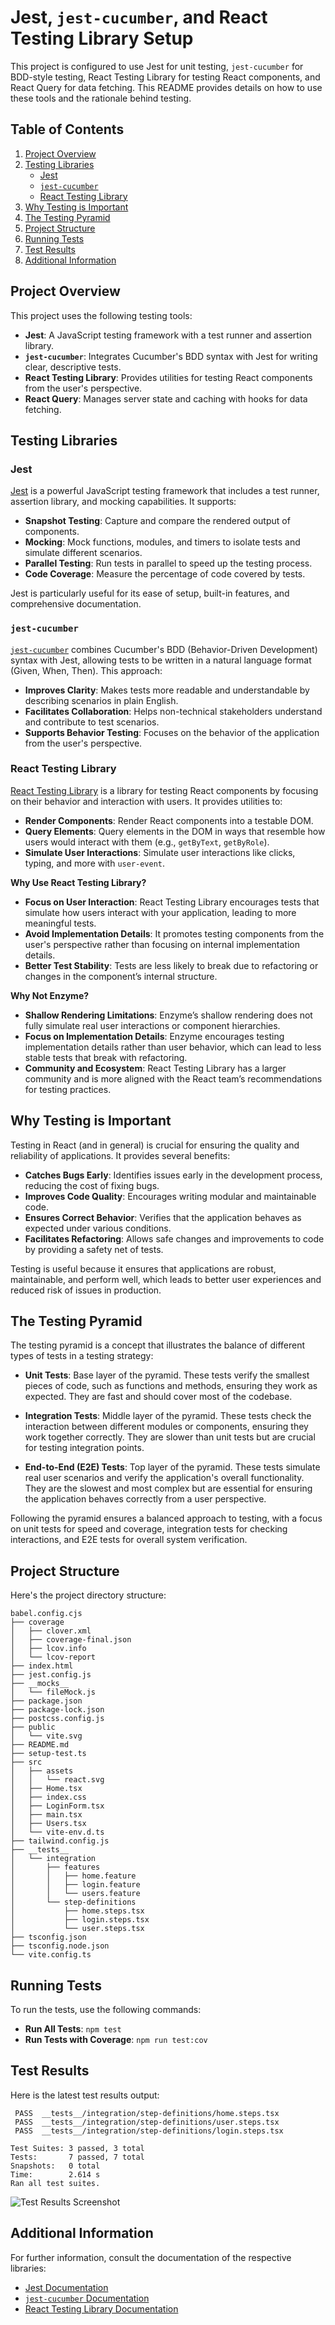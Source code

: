 # Jest, `jest-cucumber`, and React Testing Library Setup

This project is configured to use Jest for unit testing, `jest-cucumber` for BDD-style testing, React Testing Library for testing React components, and React Query for data fetching. This README provides details on how to use these tools and the rationale behind testing.

## Table of Contents

1. [Project Overview](#project-overview)
2. [Testing Libraries](#testing-libraries)
   - [Jest](#jest)
   - [`jest-cucumber`](#jest-cucumber)
   - [React Testing Library](#react-testing-library)
3. [Why Testing is Important](#why-testing-is-important)
4. [The Testing Pyramid](#the-testing-pyramid)
5. [Project Structure](#project-structure)
6. [Running Tests](#running-tests)
7. [Test Results](#test-results)
8. [Additional Information](#additional-information)

## Project Overview

This project uses the following testing tools:

- **Jest**: A JavaScript testing framework with a test runner and assertion library.
- **`jest-cucumber`**: Integrates Cucumber's BDD syntax with Jest for writing clear, descriptive tests.
- **React Testing Library**: Provides utilities for testing React components from the user's perspective.
- **React Query**: Manages server state and caching with hooks for data fetching.

## Testing Libraries

### Jest

[Jest](https://jestjs.io/) is a powerful JavaScript testing framework that includes a test runner, assertion library, and mocking capabilities. It supports:

- **Snapshot Testing**: Capture and compare the rendered output of components.
- **Mocking**: Mock functions, modules, and timers to isolate tests and simulate different scenarios.
- **Parallel Testing**: Run tests in parallel to speed up the testing process.
- **Code Coverage**: Measure the percentage of code covered by tests.

Jest is particularly useful for its ease of setup, built-in features, and comprehensive documentation.

### `jest-cucumber`

[`jest-cucumber`](https://github.com/jest-community/jest-cucumber) combines Cucumber's BDD (Behavior-Driven Development) syntax with Jest, allowing tests to be written in a natural language format (Given, When, Then). This approach:

- **Improves Clarity**: Makes tests more readable and understandable by describing scenarios in plain English.
- **Facilitates Collaboration**: Helps non-technical stakeholders understand and contribute to test scenarios.
- **Supports Behavior Testing**: Focuses on the behavior of the application from the user's perspective.

### React Testing Library

[React Testing Library](https://testing-library.com/docs/react-testing-library/intro) is a library for testing React components by focusing on their behavior and interaction with users. It provides utilities to:

- **Render Components**: Render React components into a testable DOM.
- **Query Elements**: Query elements in the DOM in ways that resemble how users would interact with them (e.g., `getByText`, `getByRole`).
- **Simulate User Interactions**: Simulate user interactions like clicks, typing, and more with `user-event`.

**Why Use React Testing Library?**

- **Focus on User Interaction**: React Testing Library encourages tests that simulate how users interact with your application, leading to more meaningful tests.
- **Avoid Implementation Details**: It promotes testing components from the user's perspective rather than focusing on internal implementation details.
- **Better Test Stability**: Tests are less likely to break due to refactoring or changes in the component’s internal structure.

**Why Not Enzyme?**

- **Shallow Rendering Limitations**: Enzyme’s shallow rendering does not fully simulate real user interactions or component hierarchies.
- **Focus on Implementation Details**: Enzyme encourages testing implementation details rather than user behavior, which can lead to less stable tests that break with refactoring.
- **Community and Ecosystem**: React Testing Library has a larger community and is more aligned with the React team’s recommendations for testing practices.

## Why Testing is Important

Testing in React (and in general) is crucial for ensuring the quality and reliability of applications. It provides several benefits:

- **Catches Bugs Early**: Identifies issues early in the development process, reducing the cost of fixing bugs.
- **Improves Code Quality**: Encourages writing modular and maintainable code.
- **Ensures Correct Behavior**: Verifies that the application behaves as expected under various conditions.
- **Facilitates Refactoring**: Allows safe changes and improvements to code by providing a safety net of tests.

Testing is useful because it ensures that applications are robust, maintainable, and perform well, which leads to better user experiences and reduced risk of issues in production.

## The Testing Pyramid

The testing pyramid is a concept that illustrates the balance of different types of tests in a testing strategy:

- **Unit Tests**: Base layer of the pyramid. These tests verify the smallest pieces of code, such as functions and methods, ensuring they work as expected. They are fast and should cover most of the codebase.

- **Integration Tests**: Middle layer of the pyramid. These tests check the interaction between different modules or components, ensuring they work together correctly. They are slower than unit tests but are crucial for testing integration points.

- **End-to-End (E2E) Tests**: Top layer of the pyramid. These tests simulate real user scenarios and verify the application's overall functionality. They are the slowest and most complex but are essential for ensuring the application behaves correctly from a user perspective.

Following the pyramid ensures a balanced approach to testing, with a focus on unit tests for speed and coverage, integration tests for checking interactions, and E2E tests for overall system verification.

## Project Structure

Here's the project directory structure:

```
babel.config.cjs
├── coverage
│   ├── clover.xml
│   ├── coverage-final.json
│   ├── lcov.info
│   └── lcov-report
├── index.html
├── jest.config.js
├── __mocks__
│   └── fileMock.js
├── package.json
├── package-lock.json
├── postcss.config.js
├── public
│   └── vite.svg
├── README.md
├── setup-test.ts
├── src
│   ├── assets
│   │   └── react.svg
│   ├── Home.tsx
│   ├── index.css
│   ├── LoginForm.tsx
│   ├── main.tsx
│   ├── Users.tsx
│   └── vite-env.d.ts
├── tailwind.config.js
├── __tests__
│   └── integration
│       ├── features
│       │   ├── home.feature
│       │   ├── login.feature
│       │   └── users.feature
│       └── step-definitions
│           ├── home.steps.tsx
│           ├── login.steps.tsx
│           └── user.steps.tsx
├── tsconfig.json
├── tsconfig.node.json
└── vite.config.ts
```

## Running Tests

To run the tests, use the following commands:

- **Run All Tests**: `npm test`
- **Run Tests with Coverage**: `npm run test:cov`

## Test Results

Here is the latest test results output:

```
 PASS  __tests__/integration/step-definitions/home.steps.tsx
 PASS  __tests__/integration/step-definitions/user.steps.tsx
 PASS  __tests__/integration/step-definitions/login.steps.tsx

Test Suites: 3 passed, 3 total
Tests:       7 passed, 7 total
Snapshots:   0 total
Time:        2.614 s
Ran all test suites.
```

![Test Results Screenshot](./test-results-screenshot.png)

## Additional Information

For further information, consult the documentation of the respective libraries:

- [Jest Documentation](https://jestjs.io/docs/getting-started)
- [`jest-cucumber` Documentation](https://github.com/bencompton/jest-cucumber#readme)
- [React Testing Library Documentation](https://testing-library.com/docs/react-testing-library/intro)
